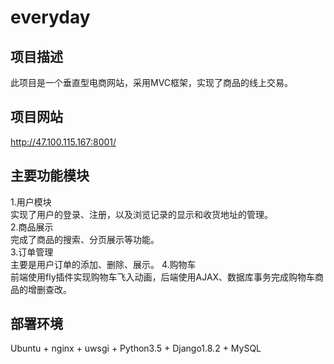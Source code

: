 # everyday
## 项目描述<br>
此项目是一个垂直型电商网站，采用MVC框架，实现了商品的线上交易。
 
## 项目网站
http://47.100.115.167:8001/

## 主要功能模块
1.用户模块<br>
实现了用户的登录、注册，以及浏览记录的显示和收货地址的管理。<br>
2.商品展示<br>
完成了商品的搜索、分页展示等功能。<br>
3.订单管理<br>
主要是用户订单的添加、删除、展示。
4.购物车<br>
前端使用fly插件实现购物车飞入动画，后端使用AJAX、数据库事务完成购物车商品的增删查改。<br>

## 部署环境
Ubuntu + nginx + uwsgi + Python3.5 + Django1.8.2 + MySQL



